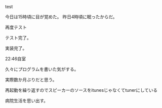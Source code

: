 test

今日は15時頃に目が覚めた。
昨日4時頃に眠ったからだ。

再度テスト

テスト完了。

実装完了。

22:46自室

久々にプログラムを書いた気がする。

実際数か月ぶりだと思う。

再起動を繰り返すのでスピーカーのソースをitunesじゃなくてtunerにしている

病院生活を思い出す。
